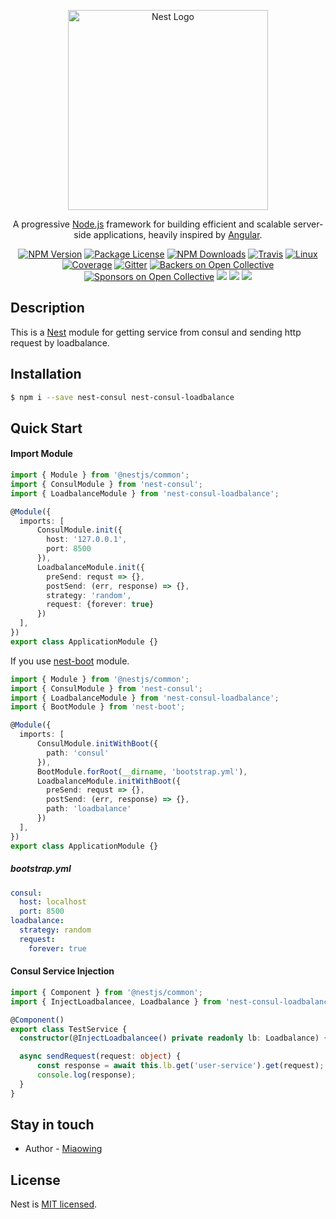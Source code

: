 <p align="center">
  <a href="http://nestjs.com/" target="blank"><img src="https://nestjs.com/img/logo_text.svg" width="320" alt="Nest Logo" /></a>
</p>

[travis-image]: https://api.travis-ci.org/nestjs/nest.svg?branch=master
[travis-url]: https://travis-ci.org/nestjs/nest
[linux-image]: https://img.shields.io/travis/nestjs/nest/master.svg?label=linux
[linux-url]: https://travis-ci.org/nestjs/nest
  
  <p align="center">A progressive <a href="http://nodejs.org" target="blank">Node.js</a> framework for building efficient and scalable server-side applications, heavily inspired by <a href="https://angular.io" target="blank">Angular</a>.</p>
    <p align="center">
<a href="https://www.npmjs.com/~nestjscore"><img src="https://img.shields.io/npm/v/@nestjs/core.svg" alt="NPM Version" /></a>
<a href="https://www.npmjs.com/~nestjscore"><img src="https://img.shields.io/npm/l/@nestjs/core.svg" alt="Package License" /></a>
<a href="https://www.npmjs.com/~nestjscore"><img src="https://img.shields.io/npm/dm/@nestjs/core.svg" alt="NPM Downloads" /></a>
<a href="https://travis-ci.org/nestjs/nest"><img src="https://api.travis-ci.org/nestjs/nest.svg?branch=master" alt="Travis" /></a>
<a href="https://travis-ci.org/nestjs/nest"><img src="https://img.shields.io/travis/nestjs/nest/master.svg?label=linux" alt="Linux" /></a>
<a href="https://coveralls.io/github/nestjs/nest?branch=master"><img src="https://coveralls.io/repos/github/nestjs/nest/badge.svg?branch=master#5" alt="Coverage" /></a>
<a href="https://gitter.im/nestjs/nestjs?utm_source=badge&utm_medium=badge&utm_campaign=pr-badge&utm_content=body_badge"><img src="https://badges.gitter.im/nestjs/nestjs.svg" alt="Gitter" /></a>
<a href="https://opencollective.com/nest#backer"><img src="https://opencollective.com/nest/backers/badge.svg" alt="Backers on Open Collective" /></a>
<a href="https://opencollective.com/nest#sponsor"><img src="https://opencollective.com/nest/sponsors/badge.svg" alt="Sponsors on Open Collective" /></a>
  <a href="https://paypal.me/kamilmysliwiec"><img src="https://img.shields.io/badge/Donate-PayPal-dc3d53.svg"/></a>
<img src="https://img.shields.io/badge/👌-Production Ready-78c7ff.svg"/>
  <a href="https://twitter.com/nestframework"><img src="https://img.shields.io/twitter/follow/nestframework.svg?style=social&label=Follow"></a>
</p>
  <!--[![Backers on Open Collective](https://opencollective.com/nest/backers/badge.svg)](https://opencollective.com/nest#backer)
  [![Sponsors on Open Collective](https://opencollective.com/nest/sponsors/badge.svg)](https://opencollective.com/nest#sponsor)-->

## Description

This is a [Nest](https://github.com/nestjs/nest) module for getting service from consul and sending http request by loadbalance.

## Installation

```bash
$ npm i --save nest-consul nest-consul-loadbalance
```

## Quick Start

#### Import Module

```typescript
import { Module } from '@nestjs/common';
import { ConsulModule } from 'nest-consul';
import { LoadbalanceModule } from 'nest-consul-loadbalance';

@Module({
  imports: [
      ConsulModule.init({
        host: '127.0.0.1',
        port: 8500
      }),
      LoadbalanceModule.init({
        preSend: requst => {}, 
        postSend: (err, response) => {},
        strategy: 'random',
        request: {forever: true}
      })
  ],
})
export class ApplicationModule {}
```

If you use [nest-boot](https://github.com/miaowing/nest-boot) module.

```typescript
import { Module } from '@nestjs/common';
import { ConsulModule } from 'nest-consul';
import { LoadbalanceModule } from 'nest-consul-loadbalance';
import { BootModule } from 'nest-boot';

@Module({
  imports: [
      ConsulModule.initWithBoot({
        path: 'consul'
      }),
      BootModule.forRoot(__dirname, 'bootstrap.yml'),
      LoadbalanceModule.initWithBoot({
        preSend: requst => {}, 
        postSend: (err, response) => {},
        path: 'loadbalance'
      })
  ],
})
export class ApplicationModule {}
```

##### bootstrap.yml

```yaml
consul:
  host: localhost
  port: 8500
loadbalance:
  strategy: random
  request:
    forever: true
```

#### Consul Service Injection

```typescript
import { Component } from '@nestjs/common';
import { InjectLoadbalancee, Loadbalance } from 'nest-consul-loadbalance';

@Component()
export class TestService {
  constructor(@InjectLoadbalancee() private readonly lb: Loadbalance) {}

  async sendRequest(request: object) {
      const response = await this.lb.get('user-service').get(request);
      console.log(response);
  }
}
```

## Stay in touch

- Author - [Miaowing](https://github.com/miaowing)

## License

  Nest is [MIT licensed](LICENSE).